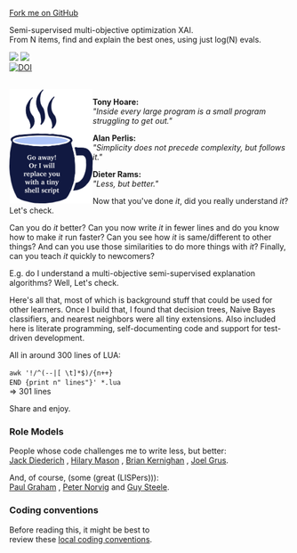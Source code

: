 <span id="forkongithub"><a href="https://github.com/timm/shortr#shortrlua--less-but-better-xai-eyes">Fork me on GitHub</a></span>

Semi-supervised multi-objective optimization XAI.   
 From N items, find and explain the best ones, using just log(N) evals.


<a href="https://github.com/timm/shortr/actions/workflows/tests.yml"><img  src="https://github.com/timm/shortr/actions/workflows/tests.yml/badge.svg"></a> <a
 href="https://opensource.org/licenses/BSD-2-Clause"><img  src="https://img.shields.io/badge/License-BSD%202--Clause-orange.svg"></a>
<br>
<a href="https://zenodo.org/badge/latestdoi/206205826"> <img  src="https://zenodo.org/badge/206205826.svg" alt="DOI"></a>

<br break=all>
<img width=150 align=left src="https://raw.githubusercontent.com/timm/shortr/master/docs/img/cup.png">

<b>Tony Hoare:</b><br>
<em>"Inside every large program is a small program struggling to get out."</em><p>
<b>Alan Perlis:</b><br><em>"Simplicity does not precede complexity, but follows it."</em><p>
<b>Dieter Rams:</b><br><em>"Less, but better."</em>

Now that you've done _it_, did you really understand _it_? Let's check.

Can you do _it_ better?
Can you now
write _it_ in fewer lines and do you know how to make _it_ run faster?
Can you see how _it_ is same/different to other things?
And can you use those similarities to do more things with  _it_?
Finally, can you teach _it_ quickly to newcomers?


E.g. do I understand a multi-objective semi-supervised explanation algorithms?
Well, Let's check. 


Here's all that, most of which is background stuff
that could be used for other learners.  Once I build that, I found
that decision trees, Naive Bayes classifiers, and nearest neighbors
were all tiny extensions.  Also included here is literate programming,
self-documenting code and support for test-driven development.


All in around 300 lines of LUA: <br>

`awk '!/^(--|[ \t]*$)/{n++}`     
`END {print n" lines"}' *.lua`  
=> 301 lines
     
Share and enjoy.


### Role Models
People whose code challenges me to write less, but better:   
[Jack Diederich](https://www.youtube.com/watch?v=o9pEzgHorH0) 
, [Hilary Mason](https://www.youtube.com/watch?v=l2btv0yUPNQ)
, [Brian Kernighan](https://www.oreilly.com/library/view/beautiful-code/9780596510046/ch01.html)
, [Joel Grus](https://github.com/joelgrus/data-science-from-scratch).<p>
And, of course, (some (great (LISPers))):   
[Paul Graham](http://www.paulgraham.com/onlisp.html)
, [Peter Norvig](http://norvig.com/lispy.html)
and [Guy Steele](https://dspace.mit.edu/bitstream/handle/1721.1/5790/AIM-353.pdf?sequence=2&isAllowed=y).

### Coding conventions 
Before reading this, it might  be best to    
review these [local coding conventions](https://github.com/timm/shortr/blob/master/CONTRIBUTE.md).
